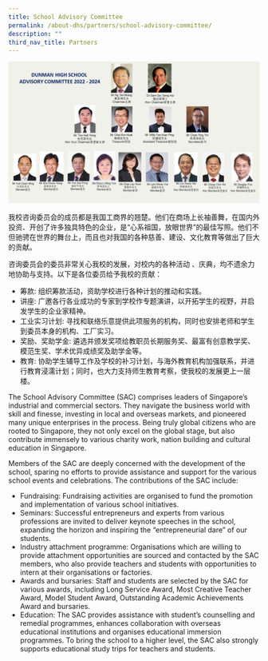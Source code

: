 ```yaml
---
title: School Advisory Committee
permalink: /about-dhs/partners/school-advisory-committee/
description: ""
third_nav_title: Partners
---
```

![](/images/website_2022_2024_DHS-SAC.png)

我校咨询委员会的成员都是我国工商界的翘楚。他们在商场上长袖善舞，在国内外投资、开创了许多独具特色的企业，是“心系祖国，放眼世界”的最佳写照。他们不但驰骋在世界的舞台上，而且也对我国的各种慈善、建设、文化教育等做出了巨大的贡献。

咨询委员会的委员非常关心我校的发展，对校内的各种活动 、庆典，均不遗余力地协助与支持。以下是各位委员给予我校的贡献：

*   筹款: 组织筹款活动，资助学校进行各种计划的推动和实践。
*   讲座: 广邀各行各业成功的专家到学校作专题演讲，以开拓学生的视野，并启发学生的企业家精神。
*   工业实习计划: 寻找和联络乐意提供此项服务的机构，同时也安排老师和学生到委员本身的机构、工厂实习。
*   奖励、奖助学金: 遴选并颁发奖项给教职员长期服务奖、最富有创意教学奖、模范生奖、学术优异成绩奖及助学金等。
*   教育: 协助学生辅导工作及学校的补习计划，与海外教育机构加强联系，并进行教育浸濡计划；同时，也大力支持师生教育考察，使我校的发展更上一层楼。

The School Advisory Committee (SAC) comprises leaders of Singapore’s industrial and commercial sectors. They navigate the business world with skill and finesse, investing in local and overseas markets, and pioneered many unique enterprises in the process. Being truly global citizens who are rooted to Singapore, they not only excel on the global stage, but also contribute immensely to various charity work, nation building and cultural education in Singapore.

Members of the SAC are deeply concerned with the development of the school, sparing no efforts to provide assistance and support for the various school events and celebrations. The contributions of the SAC include:

*   Fundraising: Fundraising activities are organised to fund the promotion and implementation of various school initiatives.
*   Seminars: Successful entrepreneurs and experts from various professions are invited to deliver keynote speeches in the school, expanding the horizon and inspiring the “entrepreneurial dare” of our students.
*   Industry attachment programme: Organisations which are willing to provide attachment opportunities are sourced and contacted by the SAC members, who also provide teachers and students with opportunities to intern at their organisations or factories.
*   Awards and bursaries: Staff and students are selected by the SAC for various awards, including Long Service Award, Most Creative Teacher Award, Model Student Award, Outstanding Academic Achievements Award and bursaries.
*   Education: The SAC provides assistance with student’s counselling and remedial programmes, enhances collaboration with overseas educational institutions and organises educational immersion programmes. To bring the school to a higher level, the SAC also strongly supports educational study trips for teachers and students.